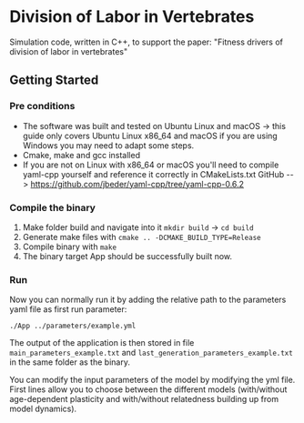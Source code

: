 # Division of Labor in Vertebrates

Simulation code, written in C++, to support the paper:
"Fitness drivers of division of labor in vertebrates"

## Getting Started

### Pre conditions

- The software was built and tested on Ubuntu Linux and macOS -> this guide only covers Ubuntu Linux x86_64 and macOS if you are using Windows you may need to adapt some steps.
- Cmake, make and gcc installed
- If you are not on Linux with x86_64 or macOS you'll need to compile yaml-cpp yourself and reference it correctly in CMakeLists.txt
  GitHub --> https://github.com/jbeder/yaml-cpp/tree/yaml-cpp-0.6.2

### Compile the binary

1. Make folder build and navigate into it `mkdir build` -> `cd build`
2. Generate make files with  `cmake .. -DCMAKE_BUILD_TYPE=Release`
3. Compile binary with `make`
4. The binary target App should be successfully built now.

### Run

Now you can normally run it by adding the relative path to the parameters yaml file as first run parameter:

`./App ../parameters/example.yml`

The output of the application is then stored in file `main_parameters_example.txt`
and `last_generation_parameters_example.txt` in the same folder as the binary.

You can modify the input parameters of the model by modifying the yml file. First lines allow you to choose between the
different models (with/without age-dependent plasticity and with/without relatedness building up from model dynamics). 